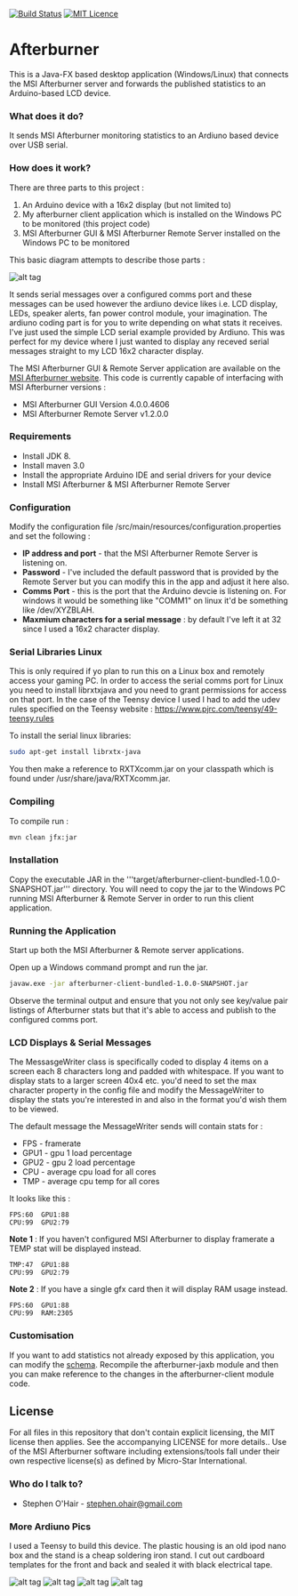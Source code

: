 [![Build Status](https://travis-ci.org/SuperEvenSteven/afterburner.svg)](https://travis-ci.org/SuperEvenSteven/afterburner/builds)
[![MIT Licence](https://badges.frapsoft.com/os/mit/mit.svg?v=103)](https://opensource.org/licenses/mit-license.php)
# Afterburner

This is a Java-FX based desktop application (Windows/Linux) that connects the MSI Afterburner server and forwards the published statistics to an Arduino-based LCD device. 

### What does it do? ###
It sends MSI Afterburner monitoring statistics to an Ardiuno based device over USB serial.

### How does it work? ###
There are three parts to this project :

1. An Arduino device with a 16x2 display (but not limited to)
2. My afterburner client application which is installed on the Windows PC to be monitored (this project code)
3. MSI Afterburner GUI & MSI Afterburner Remote Server installed on the Windows PC to be monitored

This basic diagram attempts to describe those parts :

![alt tag](imgs/diagram.png)

It sends serial messages over a configured comms port and these messages can be used however the ardiuno device likes i.e. LCD display, LEDs, speaker alerts, fan power control module, your imagination. The ardiuno coding part is for you to write depending on what stats it receives. I've just used the simple LCD serial example provided by Ardiuno. This was perfect for my device where I just wanted to display any receved serial messages straight to my LCD 16x2 character display.

The MSI Afterburner GUI & Remote Server application are available on the [MSI Afterburner website](http://event.msi.com/vga/afterburner/overview.htm). This code is currently capable of interfacing with MSI Afterburner versions : 

* MSI Afterburner GUI Version 4.0.0.4606
* MSI Afterburner Remote Server v1.2.0.0

### Requirements ###

* Install JDK 8.
* Install maven 3.0
* Install the appropriate Arduino IDE and serial drivers for your device
* Install MSI Afterburner & MSI Afterburner Remote Server

### Configuration ###
Modify the configuration file /src/main/resources/configuration.properties and set the following : 

* **IP address and port** - that the MSI Afterburner Remote Server is listening on. 
* **Password** - I've included the default password that is provided by the Remote Server but you can modify this in the app and adjust it here also.
* **Comms Port** - this is the port that the Arduino devcie is listening on. For windows it would be something like "COMM1" on linux it'd be something like /dev/XYZBLAH.
* **Maxmium characters for a serial message** : by default I've left it at 32 since I used a 16x2 character display. 

### Serial Libraries Linux ###
This is only required if yo plan to run this on a Linux box and remotely access your gaming PC. In order to access the serial comms port for Linux you need to install librxtxjava and you need to grant permissions for access on that port. In the case of the Teensy device I used I had to add the udev rules specified on the Teensy website : https://www.pjrc.com/teensy/49-teensy.rules

To install the serial linux libraries:

```bash
sudo apt-get install librxtx-java
```

You then make a reference to RXTXcomm.jar on your classpath which is found under /usr/share/java/RXTXcomm.jar.

### Compiling ###
To compile run : 

```bash
mvn clean jfx:jar
```
### Installation ###
Copy the executable JAR in the '''target/afterburner-client-bundled-1.0.0-SNAPSHOT.jar''' directory. You will need to copy the jar to the Windows PC running MSI Afterburner & Remote Server in order to run this client application.

### Running the Application ###

Start up both the MSI Afterburner & Remote server applications.

Open up a Windows command prompt and run the jar.


```bash
javaw.exe -jar afterburner-client-bundled-1.0.0-SNAPSHOT.jar
```

Observe the terminal output and ensure that you not only see key/value pair listings of Afterburner stats but that it's able to access and publish to the configured comms port.

### LCD Displays & Serial Messages ###

The MessasgeWriter class is specifically coded to display 4 items on a screen each 8 characters long and padded with whitespace. If you want to display stats to a larger screen 40x4 etc. you'd need to set the max character property in the config file and modify the MessageWriter to display the stats you're interested in and also in the format you'd wish them to be viewed.

The default message the MessageWriter sends will contain stats for :

* FPS - framerate
* GPU1 - gpu 1 load percentage
* GPU2 - gpu 2 load percentage
* CPU - average cpu load for all cores
* TMP - average cpu temp for all cores

It looks like this :


```
FPS:60  GPU1:88
CPU:99  GPU2:79
```

**Note 1** : If you haven't configured MSI Afterburner to display framerate a TEMP stat will be displayed instead. 

```
TMP:47  GPU1:88
CPU:99  GPU2:79
```

**Note 2** : If you have a single gfx card then it will display RAM usage instead.

```
FPS:60  GPU1:88
CPU:99  RAM:2305
```

### Customisation ###
If you want to add statistics not already exposed by this application, you can modify the [schema](afterburner-jaxb/src/main/resources/schema.xsd). Recompile the afterburner-jaxb module and then you can make reference to the changes in the afterburner-client module code.

## License
For all files in this repository that don't contain explicit licensing, the MIT license then applies. See the accompanying LICENSE for more details.. Use of the MSI Afterburner software including extensions/tools fall under their own respective license(s) as defined by Micro-Star International.

### Who do I talk to? ###

* Stephen O'Hair - stephen.ohair@gmail.com

### More Ardiuno Pics ###
I used a Teensy to build this device. The plastic housing is an old ipod nano box and the stand is a cheap soldering iron stand. I cut out cardboard templates for the front and back and sealed it with black electrical tape.

![alt tag](imgs/side.jpg)
![alt tag](imgs/front.jpg)
![alt tag](imgs/front2.jpg)
![alt tag](imgs/back.jpg)